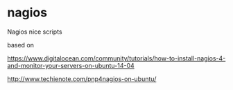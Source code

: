 # nagios
Nagios nice scripts

based on


https://www.digitalocean.com/community/tutorials/how-to-install-nagios-4-and-monitor-your-servers-on-ubuntu-14-04

http://www.techienote.com/pnp4nagios-on-ubuntu/
